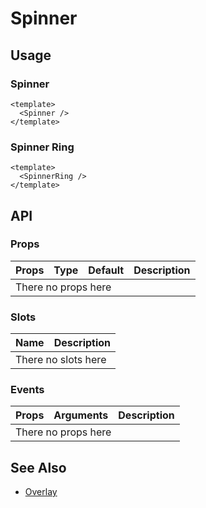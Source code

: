 <script setup>
  import Spinner from "./Spinner.vue"
  import SpinnerRing from "./SpinnerRing.vue"
</script>

# Spinner

## Usage

### Spinner

<preview>
  <Spinner />
</preview>

```vue
<template>
  <Spinner />
</template>
```

### Spinner Ring

<preview>
  <SpinnerRing />
</preview>

```vue
<template>
  <SpinnerRing />
</template>
```

## API

### Props

<table>
  <thead>
    <tr>
      <th>Props</th>
      <th style="text-align:center;">Type</th>
      <th style="text-align:center;">Default</th>
      <th>Description</th>
    </tr>
  </thead>
  <tbody>
    <tr>
      <td colspan="4" class="text-center">There no props here</td>
    </tr>
  </tbody>
</table>

### Slots

<table>
  <thead>
    <tr>
      <th>Name</th>
      <th>Description</th>
    </tr>
  </thead>
  <tbody>
    <tr>
      <td colspan="2" class="text-center">There no slots here</td>
    </tr>
  </tbody>
</table>

### Events

<table>
  <thead>
    <tr>
      <th>Props</th>
      <th>Arguments</th>
      <th>Description</th>
    </tr>
  </thead>
  <tbody>
    <tr>
      <td colspan="3" class="text-center">There no props here</td>
    </tr>
  </tbody>
</table>

## See Also
- [Overlay](/overlay/component)
